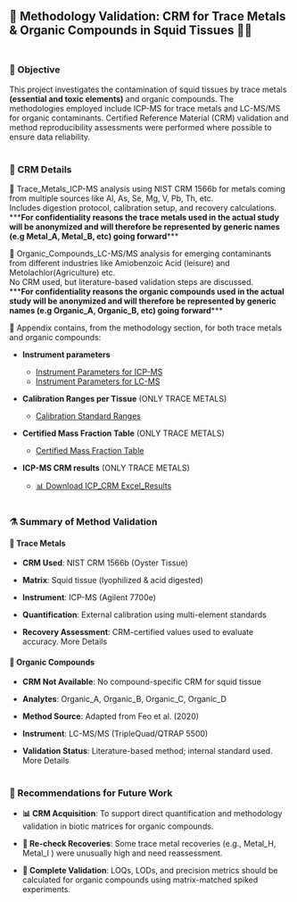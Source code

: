 ## 🧪 Methodology Validation: CRM for Trace Metals & Organic Compounds in Squid Tissues 🦑🌊 <br><br>

### 🎯 Objective <br>
This project investigates the contamination of squid tissues by trace metals **(essential and toxic elements)**  and organic compounds. The methodologies employed include ICP-MS for trace metals and LC-MS/MS for organic contaminants. Certified Reference Material (CRM) validation and method reproducibility assessments were performed where possible to ensure data reliability. <br><br>

### 📆 CRM Details <br>

📁 Trace_Metals_ICP-MS analysis using NIST CRM 1566b for metals coming from multiple sources like Al, As, Se, Mg, V, Pb, Th, etc. <br>
Includes digestion protocol, calibration setup, and recovery calculations. <br>
\*\*\***For confidentiality reasons the trace metals used in the actual study will be anonymized and will therefore be represented by generic names (e.g Metal_A, Metal_B, etc) going forward***\*\* <br>

📁 Organic_Compounds_LC-MS/MS analysis for emerging contaminants from different industries like Amiobenzoic Acid (leisure) and Metolachlor(Agriculture) etc. <br>
No CRM used, but literature-based validation steps are discussed. <br>
\*\*\***For confidentiality reasons the organic compounds used in the actual study will be anonymized and will therefore be represented by generic names (e.g Organic_A, Organic_B, etc) going forward***\*\* <br>

📁 Appendix contains, from the methodology section, for both trace metals and organic compounds:<br>
- **Instrument parameters**
  - [Instrument Parameters for ICP-MS](../Appendix/Trace_Metals/Instrument_Parameter.pdf)
  - [Instrument Parameters for LC-MS](../Appendix/Organic_compounds/Instrument_Parameters.pdf)

- **Calibration Ranges per Tissue** (ONLY TRACE METALS)
  - [Calibration Standard Ranges](../Appendix/Trace_Metals/Calibration_Standard_Ranges.png)

- **Certified Mass Fraction Table** (ONLY TRACE METALS)
  - [Certified Mass Fraction Table](../Appendix/Trace_Metals/Certified_Mass_Fraction_Values.png)

- **ICP-MS CRM results** (ONLY TRACE METALS)
  - [📊 Download ICP_CRM Excel_Results](../Appendix/Trace_Metals/ICP_MS_CRM_Full_results.xlsx) <br><br>
 
### ⚗️ Summary of Method Validation <br>
#### 🧲 Trace Metals <br>
- **CRM Used**: NIST CRM 1566b (Oyster Tissue) <br>

- **Matrix**: Squid tissue (lyophilized & acid digested) <br>

- **Instrument**: ICP-MS (Agilent 7700e) <br>

- **Quantification**: External calibration using multi-element standards <br>

- **Recovery Assessment**: CRM-certified values used to evaluate accuracy. More Details <br>


#### 💊 Organic Compounds <br>

- **CRM Not Available**: No compound-specific CRM for squid tissue <br>

- **Analytes**: Organic_A, Organic_B, Organic_C, Organic_D <br>

- **Method Source**: Adapted from Feo et al. (2020) <br>

- **Instrument**: LC-MS/MS (TripleQuad/QTRAP 5500) <br>

- **Validation Status**: Literature-based method; internal standard used. More Details <br><br>

### 🔄 Recommendations for Future Work<br>

- **📊 CRM Acquisition**: To support direct quantification and methodology validation in biotic matrices for organic compounds. <br>

- **🔎 Re-check Recoveries**: Some trace metal recoveries (e.g., Metal_H, Metal_I ) were unusually high and need reassessment. <br>

- **🧪 Complete Validation**: LOQs, LODs, and precision metrics should be calculated for organic compounds using matrix-matched spiked experiments. <br>
